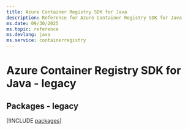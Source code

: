 ```yaml
---
title: Azure Container Registry SDK for Java
description: Reference for Azure Container Registry SDK for Java
ms.date: 09/30/2025
ms.topic: reference
ms.devlang: java
ms.service: containerregistry
---
```

# Azure Container Registry SDK for Java - legacy
## Packages - legacy
[!INCLUDE [packages](container-registry-index.md)]